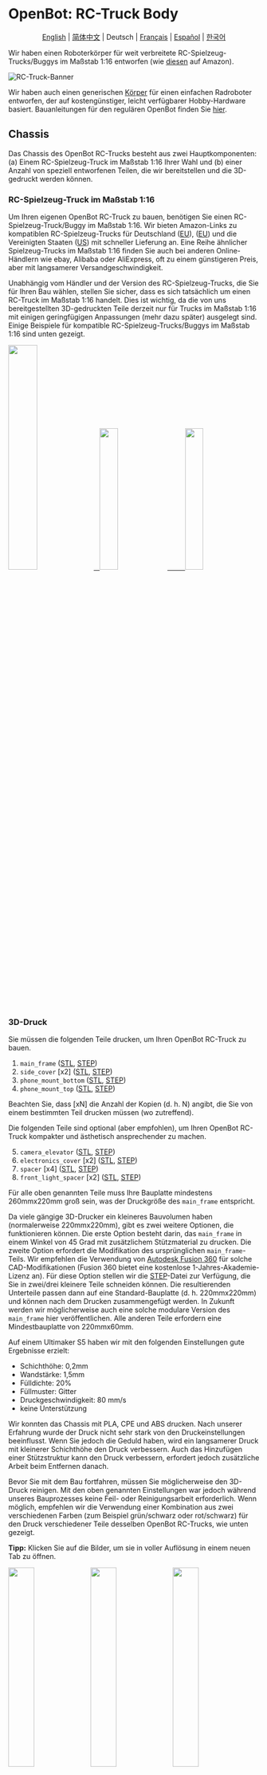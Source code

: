 # OpenBot: RC-Truck Body

<p align="center">
  <a href="README.md">English</a> |
  <a href="README.zh-CN.md">简体中文</a> |
  <span>Deutsch</span> |
  <a href="README.fr-FR.md">Français</a> |
  <a href="README.es-ES.md">Español</a> |
  <a href="README.ko-KR.md">한국어</a>
</p>

Wir haben einen Roboterkörper für weit verbreitete RC-Spielzeug-Trucks/Buggys im Maßstab 1:16 entworfen (wie [diesen](https://www.amazon.de/dp/B00M3J7DJW) auf Amazon).

![RC-Truck-Banner](/docs/images/rc-truck-banner.jpg)

Wir haben auch einen generischen [Körper](/body/) für einen einfachen Radroboter entworfen, der auf kostengünstiger, leicht verfügbarer Hobby-Hardware basiert. Bauanleitungen für den regulären OpenBot finden Sie [hier](/body/README.md).

## Chassis

Das Chassis des OpenBot RC-Trucks besteht aus zwei Hauptkomponenten: (a) Einem RC-Spielzeug-Truck im Maßstab 1:16 Ihrer Wahl und (b) einer Anzahl von speziell entworfenen Teilen, die wir bereitstellen und die 3D-gedruckt werden können.

### RC-Spielzeug-Truck im Maßstab 1:16

Um Ihren eigenen OpenBot RC-Truck zu bauen, benötigen Sie einen RC-Spielzeug-Truck/Buggy im Maßstab 1:16. Wir bieten Amazon-Links zu kompatiblen RC-Spielzeug-Trucks für Deutschland ([EU](https://www.amazon.de/dp/B00M3J7DJW)), ([EU](https://www.amazon.de/dp/B088FGVYNW)) und die Vereinigten Staaten ([US](https://www.amazon.com/gp/product/B09C8XMPQ9)) mit schneller Lieferung an. Eine Reihe ähnlicher Spielzeug-Trucks im Maßstab 1:16 finden Sie auch bei anderen Online-Händlern wie ebay, Alibaba oder AliExpress, oft zu einem günstigeren Preis, aber mit langsamerer Versandgeschwindigkeit.

Unabhängig vom Händler und der Version des RC-Spielzeug-Trucks, die Sie für Ihren Bau wählen, stellen Sie sicher, dass es sich tatsächlich um einen RC-Truck im Maßstab 1:16 handelt. Dies ist wichtig, da die von uns bereitgestellten 3D-gedruckten Teile derzeit nur für Trucks im Maßstab 1:16 mit einigen geringfügigen Anpassungen (mehr dazu später) ausgelegt sind. Einige Beispiele für kompatible RC-Spielzeug-Trucks/Buggys im Maßstab 1:16 sind unten gezeigt.

<p float="left">
  <a href="https://www.amazon.de/dp/B00M3J7DJW" target="_blank"> <img src="/docs/images/rc_toy_1.jpg" width="34%" /> &nbsp
  </a>
  <a href="https://www.amazon.com/gp/product/B09C8XMPQ9" target="_blank"> <img src="/docs/images/rc_toy_2.jpg" width="27%" /> &nbsp &nbsp &nbsp &nbsp
  </a>
  <a href="https://www.amazon.de/dp/B088FGVYNW" target="_blank"> <img src="/docs/images/rc_toy_3.jpg" width="27%" />
  </a>
</p>

### 3D-Druck

Sie müssen die folgenden Teile drucken, um Ihren OpenBot RC-Truck zu bauen.

1) ```main_frame``` ([STL](cad/rc_truck_body/main_frame.stl), [STEP](cad/rc_truck_body/main_frame.step))
2) ```side_cover``` \[x2\] ([STL](cad/rc_truck_body/side_cover.stl), [STEP](cad/rc_truck_body/side_cover.step))
3) ```phone_mount_bottom``` ([STL](../phone_mount/phone_mount_bottom.stl), [STEP](../phone_mount/phone_mount_bottom.step))
4) ```phone_mount_top``` ([STL](../phone_mount/phone_mount_top.stl), [STEP](../phone_mount/phone_mount_top.step))

Beachten Sie, dass \[xN\] die Anzahl der Kopien (d. h. N) angibt, die Sie von einem bestimmten Teil drucken müssen (wo zutreffend).

Die folgenden Teile sind optional (aber empfohlen), um Ihren OpenBot RC-Truck kompakter und ästhetisch ansprechender zu machen.

5) ```camera_elevator``` ([STL](cad/rc_truck_body/camera_elevator.stl), [STEP](cad/rc_truck_body/camera_elevator.step))
6) ```electronics_cover``` \[x2\] ([STL](cad/rc_truck_body/electronics_cover.stl), [STEP](cad/rc_truck_body/electronics_cover.step))
7) ```spacer``` \[x4\] ([STL](cad/rc_truck_body/spacer.stl), [STEP](cad/rc_truck_body/spacer.step))
8) ```front_light_spacer``` \[x2\] ([STL](cad/rc_truck_body/front_light_spacer.stl), [STEP](cad/rc_truck_body/front_light_spacer.step))

Für alle oben genannten Teile muss Ihre Bauplatte mindestens 260mmx220mm groß sein, was der Druckgröße des ```main_frame``` entspricht.

Da viele gängige 3D-Drucker ein kleineres Bauvolumen haben (normalerweise 220mmx220mm), gibt es zwei weitere Optionen, die funktionieren können.
Die erste Option besteht darin, das ```main_frame``` in einem Winkel von 45 Grad mit zusätzlichem Stützmaterial zu drucken.
Die zweite Option erfordert die Modifikation des ursprünglichen ```main_frame```-Teils. Wir empfehlen die Verwendung von [Autodesk Fusion 360](https://www.autodesk.com/products/fusion-360/overview) für solche CAD-Modifikationen (Fusion 360 bietet eine kostenlose 1-Jahres-Akademie-Lizenz an).
Für diese Option stellen wir die [STEP](/body/cad/rc_truck_body/main_frame.step)-Datei zur Verfügung, die Sie in zwei/drei kleinere Teile schneiden können.
Die resultierenden Unterteile passen dann auf eine Standard-Bauplatte (d. h. 220mmx220mm) und können nach dem Drucken zusammengefügt werden.
In Zukunft werden wir möglicherweise auch eine solche modulare Version des ```main_frame``` hier veröffentlichen. Alle anderen Teile erfordern eine Mindestbauplatte von 220mmx60mm.

Auf einem Ultimaker S5 haben wir mit den folgenden Einstellungen gute Ergebnisse erzielt:

- Schichthöhe: 0,2mm
- Wandstärke: 1,5mm
- Fülldichte: 20%
- Füllmuster: Gitter
- Druckgeschwindigkeit: 80 mm/s
- keine Unterstützung

Wir konnten das Chassis mit PLA, CPE und ABS drucken. Nach unserer Erfahrung wurde der Druck nicht sehr stark von den Druckeinstellungen beeinflusst. Wenn Sie jedoch die Geduld haben, wird ein langsamerer Druck mit kleinerer Schichthöhe den Druck verbessern. Auch das Hinzufügen einer Stützstruktur kann den Druck verbessern, erfordert jedoch zusätzliche Arbeit beim Entfernen danach.

Bevor Sie mit dem Bau fortfahren, müssen Sie möglicherweise den 3D-Druck reinigen. Mit den oben genannten Einstellungen war jedoch während unseres Bauprozesses keine Feil- oder Reinigungsarbeit erforderlich. Wenn möglich, empfehlen wir die Verwendung einer Kombination aus zwei verschiedenen Farben (zum Beispiel grün/schwarz oder rot/schwarz) für den Druck verschiedener Teile desselben OpenBot RC-Trucks, wie unten gezeigt.

**Tipp:** Klicken Sie auf die Bilder, um sie in voller Auflösung in einem neuen Tab zu öffnen.

<p float="left">
  <img src="/docs/images/3d_print_rc_1.png" width="32%" />
  <img src="/docs/images/3d_print_rc_2.png" width="32%" /> 
  <img src="/docs/images/3d_print_rc_3.png" width="32%" />
</p>

## Zusammenbau

Während es möglich ist, Ihren OpenBot RC-Truck mit einem DIY-Ansatz ähnlich dem regulären OpenBot zu bauen (siehe DIY-Bauteile und Anleitungen für OpenBot [hier](/body/README.md)), empfehlen wir die Verwendung der OpenBot [benutzerdefinierten Leiterplatte](/body/pcb) für den Bau und Zusammenbau des OpenBot RC-Trucks. Diese Option wird empfohlen, wenn Sie einen saubereren Aufbau wünschen oder mehrere OpenBot RC-Trucks bauen möchten. Ein zusätzlicher Vorteil der Verwendung unserer [benutzerdefinierten Leiterplatte](/body/pcb) besteht darin, dass Sie dieselben Komponenten verwenden können, um verschiedene OpenBot-Körper zu bauen und zwischen ihnen zu wechseln.

### Stückliste

Der OpenBot RC-Truck basiert hauptsächlich auf leicht verfügbaren Hobby-Elektronikkomponenten. Wir bieten Amazon-Links für Deutschland (EU) und die Vereinigten Staaten (US) mit schneller Lieferung an. Wenn Sie die Geduld haben, etwas länger zu warten, können Sie die Komponenten auch viel günstiger bei AliExpress (AE) erhalten. Sie benötigen die folgenden Komponenten.

#### Erforderliche Komponenten

- 1x RC-Spielzeug-Truck/Buggy ([EU](https://www.amazon.de/dp/B00M3J7DJW), [EU](https://www.amazon.de/dp/B088FGVYNW), [US](https://www.amazon.com/gp/product/B09C8XMPQ9))
- 1x Arduino Nano ([EU](https://www.amazon.de/dp/B01MS7DUEM), [US](https://www.amazon.com/dp/B00NLAMS9C), [AE](https://www.aliexpress.com/item/32866959979.html))
- 1x OpenBot [benutzerdefinierte Leiterplatte](/body/pcb)
- 1x USB OTG-Kabel ([EU](https://www.amazon.de/gp/product/B075M4CQHZ), [US](https://www.amazon.com/dp/B07LBHKTMM), [AE](https://www.aliexpress.com/item/10000330515850.html))
- 1x Feder oder Gummiband ([EU](https://www.amazon.de/gp/product/B01N30EAZO/), [US](https://www.amazon.com/dp/B008RFVWU2), [AE](https://www.aliexpress.com/item/33043769059.html))
- 6x M3x25 Schraube ([EU](https://www.amazon.de/dp/B07KFL3SSV), [US](https://www.amazon.com/dp/B07WJL3P3X), [AE](https://www.aliexpress.com/item/4000173341865.html))
- 6x M3 Mutter ([EU](https://www.amazon.de/dp/B07JMF3KMD), [US](https://www.amazon.com/dp/B071NLDW56), [AE](https://www.aliexpress.com/item/32977174437.html))
- Dupont-Kabel ([EU](https://www.amazon.de/dp/B07KYHBVR7), [US](https://www.amazon.com/dp/B07GD2BWPY), [AE](https://www.aliexpress.com/item/4000766001685.html))

#### Optionale Komponenten

- 1x Ultraschallsensor ([EU](https://www.amazon.de/dp/B00LSJWRXU), [US](https://www.amazon.com/dp/B0852V181G/), [AE](https://www.aliexpress.com/item/32713522570.html))
- 2x Ein/Aus-Schalter ([EU](https://www.amazon.de/dp/B07QB22J62), [US](https://www.amazon.com/dp/B01N2U8PK0), [AE](https://www.aliexpress.com/item/1000005699023.html))
- 4x Orange LED 5mm ([EU](https://www.amazon.de/gp/product/B01NCL0UTQ), [US](https://www.amazon.com/dp/B077XD7MVB), [AE](https://www.aliexpress.com/item/4000329069943.html))
- 4x Rote LED 5mm ([EU](https://www.amazon.de/dp/B083HN3CLY), [US](https://www.amazon.com/dp/B077X95F7C), [AE](https://www.aliexpress.com/item/4000329069943.html))
- 2x Weiße LED-Lampen ([EU](https://www.amazon.de/-/en/gp/product/B06XTQSZDX), [US](https://www.amazon.com/gp/product/B01N2UPAD8), [AE](https://de.aliexpress.com/item/1005002991235830.html))
- Variabler Widerstand für LEDs ([EU](https://www.amazon.de/gp/product/B081TXJJGV), [US](https://www.amazon.com/dp/B0711MB4TL), [AE](https://de.aliexpress.com/item/1005003610664176.html))

### Bauanleitung

**Tipp:** Klicken Sie auf die Bilder, um sie in voller Auflösung in einem neuen Tab zu öffnen.

1. Zerlegen Sie den RC-Spielzeug-LKW. Entfernen Sie die obere Abdeckung und schrauben Sie die vier Befestigungsstifte von der Basis ab, wie in den Abbildungen unten gezeigt. Bewahren Sie alle vier Befestigungsstifte und deren Schrauben sicher auf, da Sie diese verwenden werden, um den ```main_frame``` nach Abschluss der Verkabelung am RC-LKW-Körper zu befestigen. Alle kompatiblen RC-Spielzeug-LKWs sind mit zwei Motoren ausgestattet: einem für den Antrieb und einem für die Lenkung, einem Geschwindigkeitsregler (mit integriertem 5-7V UBEC) für den Antriebsmotor und einem 2S 7.4V LiPo-Akkupack. Demontieren und entfernen Sie das Akkupack von der Basis des LKWs und laden Sie es mit dem Ladegerät auf, das mit dem LKW geliefert wurde. Legen Sie die Drahtverbinder für beide Motoren sowie den UBEC-Ausgang vom Geschwindigkeitsregler frei/lockern Sie sie. In unserem Fall betrug der UBEC-Ausgang 6V.
    <p float="left">
      <img src="/docs/images/rc_truck_disassembly_1.JPG" width="32%" />
      <img src="/docs/images/rc_truck_disassembly_2.JPG" width="32%" /> 
      <img src="/docs/images/rc_truck_disassembly_3.JPG" width="32%" />
    </p>
2. Beachten Sie, dass die beiden Dimensionen d1 und d2 (wie unten gezeigt) auf dem ```main_frame``` vom Modell des verwendeten RC-Spielzeug-LKWs abhängen. Wir haben unser ```main_frame```-Teil für [dieses](https://www.amazon.de/dp/B00M3J7DJW) RC-Spielzeug-LKW-Modell entworfen. Abhängig davon, welchen (1:16 Maßstab) LKW Sie verwenden, müssen Sie diese Dimensionen möglicherweise leicht anpassen, indem Sie die ```main_frame``` [STEP](/body/cad/rc_truck_body/main_frame.step) Datei verwenden. Wir empfehlen die Verwendung von [Autodesk Fusion 360](https://www.autodesk.com/products/fusion-360/overview) für solche CAD-Änderungen (Fusion 360 bietet eine kostenlose 1-Jahres-Akademische Lizenz an). Beachten Sie auch, dass der kleine Keil/Dreieck auf dem ```main_frame``` die Vorwärtsrichtung anzeigt.
    <p float="left">
      <img src="/docs/images/main-frame-dimensions.png" width="32%" />
      <img src="/docs/images/main-frame-direction.png" width="32%" />
    </p>   
3. (Optional) Installieren Sie den EIN/AUS-Schalter zur Stromversorgung des Roboters. Sie können dies einfach tun, indem Sie das positive Kabel, das vom Geschwindigkeitsregler zur Batterie führt, durchschneiden und den Schalter zwischen die beiden geteilten Teile dieses Kabels löten. Stellen Sie sicher, dass die Schalteranschlüsse mit Schrumpfschlauch oder Isolierband isoliert sind und das Stromkabel lang genug ist, damit der Schalter nach der Montage durch die rechteckige Öffnung auf der Rückseite des ```main_frame``` passt (siehe Abbildung unten).
    <p float="left">
      <img src="/docs/images/main-frame-switch.png" width="32%" />
      <img src="/docs/images/switch-power.jpg" width="32%" />
    </p>
4. (Optional) Installieren Sie den Ultraschallsensor durch das vordere Gitter des ```main_frame```. Sie können Heißkleber verwenden, um ihn bei Bedarf an Ort und Stelle zu halten. Drücken Sie den Stecker vorsichtig in eine gerade Position, bevor Sie ihn an Ort und Stelle setzen. Dies erleichtert den Zugang zum Stecker nach der Montage. Führen Sie die Dupont-Kabel vom Ultraschallstecker bis zur rechteckigen Öffnung auf der Rückseite des ```main_frame```.
    <p float="left">
      <img src="/docs/images/install-ultrasonic-1.png" width="32%" />
      <img src="/docs/images/ultrasonic-sensor.jpg" width="32%" />
      <img src="/docs/images/install-ultrasonic-2.png" width="32%" />
    </p>
5. (Optional) Installieren Sie die orangefarbenen LEDs für die Blinker sowohl vorne als auch hinten am ```main_frame```. Sie können Heißkleber verwenden, um sie bei Bedarf an Ort und Stelle zu halten. Für jede Seite, d.h. links und rechts, müssen Sie die vorderen und hinteren LEDs parallel schalten. Dazu verbinden Sie einfach ihre positiven und negativen Anschlüsse miteinander. Ähnlich wie beim Ultraschallsensorkabel führen Sie die positiven und negativen Dupont-Kabel von beiden linken und rechten Blinkern bis zur rechteckigen Öffnung auf der Rückseite des ```main_frame```, wo sie mit ihren jeweiligen Blinkeranschlüssen (sowohl +ve als auch -ve) auf der Platine verbunden werden.
    <p float="left">
      <img src="/docs/images/insert-leds-orange-1.png" width="32%" />
      <img src="/docs/images/orange-led.jpg" width="32%" />
      <img src="/docs/images/insert-leds-orange-2.png" width="32%" />
    </p>
**Tipp:** Um Unordnung und potenzielle Erdungsfehler während der Verkabelung zu vermeiden, wird empfohlen, eine einheitliche Erdungsschleife für die negativen Anschlüsse aller LEDs zu bilden. Dies bedeutet einfach, ein Kabel unter dem ```main_frame``` zu verlegen, das alle negativen Anschlüsse der LEDs verbindet. Diese Erdungsschleife kann dann mit einem einzigen Dupont-Kabel mit dem Erdungsstift des Arduino Nano verbunden werden, das zur rechteckigen Öffnung auf der Rückseite des ```main_frame``` geführt wird.

6. (Optional) Installieren Sie die vorderen LED-Lampen. Sie können Heißkleber verwenden, um die Basis an Ort und Stelle zu halten, und die Lampe durch die vordere Öffnung auf jeder Seite in ihre jeweilige Basis schrauben. Verbinden Sie beide vorderen LED-Lampen parallel, indem Sie ihre positiven und negativen Anschlüsse jeweils miteinander verbinden. Da diese Lampen mit 6V betrieben werden, können Sie sie direkt an den UBEC-Ausgang anschließen, indem Sie ihre positiven Anschlüsse verwenden. Verbinden Sie die negativen Anschlüsse mit der Erdungsschleife (siehe Tipp oben). Der interne Widerstand dieser LEDs ist ziemlich hoch, sodass kein externer Widerstand erforderlich ist. Nach der Installation der LED-Lampen setzen Sie die beiden ```front_light_spacers``` auf jeder Seite ein und kleben sie mit Heißkleber fest, um die LEDs an Ort und Stelle zu fixieren.
    <p float="left">
      <img src="/docs/images/insert-lamps-1.png" width="32%" />
      <img src="/docs/images/led-lamp-wiring.jpg" width="32%" />
      <img src="/docs/images/add_front_light_spacer.png" width="32%" />
    </p>
7. (Optional) Installieren Sie die roten LEDs für die Rücklichter. Sie können Heißkleber verwenden, um sie bei Bedarf an Ort und Stelle zu halten. Verbinden Sie alle vier roten LEDs parallel; d.h. verbinden Sie ihre positiven und negativen Anschlüsse jeweils miteinander. Die negativen Anschlüsse gehen zur Erdung, während die positiven Anschlüsse kollektiv über einen geeigneten Spannungsteiler mit dem UBEC-Ausgang verbunden werden (siehe den nächsten Schritt für Details zur Konstruktion des Spannungsteilers).
    <p float="left">
      <img src="/docs/images/insert-leds-red.png" width="32%" />
      <img src="/docs/images/red-led.jpg" width="32%" />
    </p>
8. (Optional) Installieren Sie den Spannungsteiler für die hinteren roten LEDs. Die meisten farbigen LEDs (z.B. Rot, Orange, Gelb usw.) arbeiten mit 2-3V und nicht mit den traditionellen 5V, die die normale Betriebsspannung des Arduino Nano sind. Daher ist ein Spannungsteiler erforderlich, um diese LEDs sicher zu betreiben. Für Blinker haben wir bereits einen eingebauten Spannungsteiler in unserer benutzerdefinierten Platine. Sie müssen also nichts tun, um die Blinker-LEDs (d.h. orange) zu verwenden. Wenn Sie jedoch auch Rücklichter, d.h. rote LEDs, hinzufügen möchten, ist ein externer Spannungsteiler erforderlich. Wir empfehlen die Verwendung eines variablen Widerstands von 10kΩ oder höher zur Herstellung Ihres Spannungsteilers. Basierend auf Ihrer UBEC-Ausgangsspannung (6V in unserem Fall) müssen Sie einen Spannungsteiler mit 2-3V Ausgang einrichten. Dies kann erreicht werden, indem der UBEC-Ausgang an den äußeren Enden des Widerstands angelegt wird und die Schraube oben gedreht wird, während die Ausgangsspannung mit einem digitalen Multimeter zwischen der Erdung und dem mittleren Anschluss überwacht wird (siehe Abbildung unten). Sobald die Ausgangsspannung des variablen Widerstands, d.h. des Spannungsteilers, auf den geeigneten Bereich von 2-3V eingestellt ist, fixieren Sie die Schraube mit etwas Heißkleber und befestigen Sie sie in einer bequemen Position unter dem ```main_frame```.
    <p float="left">
      <img src="/docs/images/variable-resistor.jpg" width="32%" />
      <img src="/docs/images/voltage-divider-animation.png" width="32%" />
    </p>
9. (Optional) Sie können auch einen einzelnen oder zwei separate EIN/AUS-Schalter verwenden, um die vorderen und hinteren LEDs ein- und auszuschalten. Befolgen Sie die Anweisungen in Schritt 3, um einen Schalter (oder mehrere Schalter) für diesen Zweck zu installieren.
10. Jetzt sind Sie fast fertig mit der Verkabelung des Roboters. Nehmen Sie sich an diesem Punkt etwas Zeit, um sicherzustellen, dass alle Kabel und Verbindungen unter dem ```main_frame``` korrekt und gut isoliert sind, entweder mit Schrumpfschlauch oder Isolierband. Verwenden Sie Heißkleber, um lose Kabel an Ort und Stelle zu halten, damit sie nach der Montage nicht mit den Rädern oder anderen beweglichen Teilen des Roboters in Kontakt kommen. Stellen Sie sicher, dass alle Kabel von Motoren, Geschwindigkeitsregler-UBEC, LEDs und Ultraschallsensor frei durch die rechteckige Öffnung auf der Rückseite des ```main_frame``` geführt werden können.
11. Befestigen Sie den ```phone_mount_bottom``` am ```main_frame``` mit zwei M3x25 Schrauben und Muttern. Optional können Sie einen oder mehrere ```camera_elevators``` dazwischen einfügen, wenn Sie die vertikale Höhe Ihrer Handyhalterung anpassen möchten. Wenn Sie einen ```camera_elevator``` verwenden, benötigen Sie M3x35 oder längere Schrauben, um die Handyhalterung am ```main_frame``` zu befestigen.
    <p float="left">
      <img src="/docs/images/add_phone_mount_bottom.png" width="32%" />
      <img src="/docs/images/add_phone_mount_bottom_elevator.png" width="32%" /> 
    </p>
10. Setzen Sie den ```phone_mount_top``` ein und installieren Sie die Feder oder das Gummiband.
    <p float="left">
      <img src="/docs/images/add_phone_mount_top.png" width="32%" />
    </p>
11. Setzen Sie die beiden ```side_covers``` in ihre jeweiligen Schlitze ein.
    <p float="left">
      <img src="/docs/images/add_side_covers.png" width="32%" />
      <img src="/docs/images/add_side_covers_2.png" width="32%" />
    </p>    
12. Befestigen Sie den ```main_frame``` am RC-LKW-Körper mit den vier Befestigungsstiften und deren Schrauben. Stellen Sie sicher, dass alle Kabelverbinder und der Netzschalter für den Roboter durch die rechteckige Öffnung auf der Rückseite des ```main_frame``` für PCB-Verbindungen zugänglich sind. Ziehen Sie den Batterieanschluss aus der dreieckigen Öffnung an der Vorderseite des ```main_frame```.
    <p float="left">
      <img src="/docs/images/add_main_frame_1.JPG" width="32%" />
      <img src="/docs/images/add_main_frame_2.png" width="32%" />
      <img src="/docs/images/add_main_frame_3.JPG" width="32%" />
    </p>
12. Montieren Sie die Platine mit vier M3x25 Schrauben und Muttern mit vier ```spacers``` dazwischen auf der Rückseite des ```main_frame```. Montieren Sie den Arduino Nano auf der Platine und schließen Sie das USB-OTG-Kabel an den USB-Anschluss des Arduino Nano an.
    <p float="left">
      <img src="/docs/images/pcb_assembly.JPG" width="32%" />
    </p>
13. Verbinden Sie die Kabel des Ultraschallsensors mit dem Anschluss "sonar" auf der Platine. Stellen Sie sicher, dass die +ve/-ve Polarität und die Datenleitungen zwischen dem Sensor und den PCB-Anschlüssen korrekt übereinstimmen.
14. Verbinden Sie die Kabel der linken und rechten Blinker-LEDs mit ihren jeweiligen Blinkeranschlüssen auf der Platine. Stellen Sie die korrekte Polarität der +ve und -ve LED-Anschlüsse sicher.
15. Verbinden Sie den UBEC-Ausgang (+6V) mit dem Vin-Pin des Arduino Nano (optional, Arduino kann auch über das Telefon betrieben werden) und den UBEC-GND mit dem GND-Pin des Arduino (neben Vin).
16. Verbinden Sie den UBEC-Ausgang (+6V) mit den +ve Anschlüssen des Lenkservos, der vorderen LED-Lampen und der hinteren roten LEDs über den Spannungsteiler.
17. Verbinden Sie das Erdungskabel des Lenkservos ebenfalls mit dem GND-Pin des Arduino.
18. Verbinden Sie das PWM-Kabel des Antriebsservos (vom Geschwindigkeitsregler) mit Pin A0 auf dem Arduino Nano oder PCB-Breakout.
19. Verbinden Sie das PWM-Kabel des Lenkservos mit Pin A1 auf dem Arduino Nano oder PCB-Breakout.
**Tipp:** Wenn Sie eine einheitliche Erdungsschleife für die LED-Verkabelung erstellt haben, verbinden Sie das Erdungsschleifenkabel ebenfalls mit einem der GND-Pins des Arduino. Der Arduino Nano hat drei GND-Pins zur Verfügung. Wenn Sie keine Erdungsschleife erstellt haben, stellen Sie sicher, dass alle LEDs, der Lenkservo, die Sensoren, der Arduino Nano und das UBEC des Geschwindigkeitsreglers die gleiche Erdung mit geeigneter Verkabelung und Verbindungen teilen.
21. Schließen Sie das Akkupack vorne an und halten Sie es mit etwas Klettband oder Montageband an Ort und Stelle. Das Akku vorne zu haben, macht es leicht zugänglich zum Aufladen. Diese Platzierung hilft auch, das Gewicht des Roboters auszugleichen, wenn ein Smartphone oben montiert ist.
22. Setzen Sie die vorderen und hinteren ```electronics_covers``` auf. Ziehen Sie das USB-OTG-Kabel durch die Lücke der hinteren ```electronics_cover``` heraus, um es mit einem Android-Smartphone zu verbinden.
<p float="left">
      <img src="/docs/images/add_covers_1.png" width="32%" />
      <img src="/docs/images/add_covers_2.JPG" width="32%" />
    </p>

## Nächstes

Flashen Sie die [Arduino Firmware](../../firmware/README.md)
